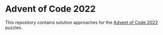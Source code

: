 # Advent of Code 2022

This repository contains solution approaches for the [Advent of Code 2022](https://adventofcode.com/) puzzles.